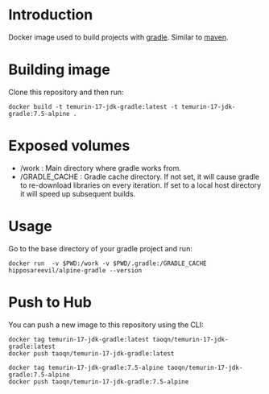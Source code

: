 # Introduction
Docker image used to build projects with [gradle](https://gradle.org). Similar to [maven](https://hub.docker.com/_/maven/).

# Building image
Clone this repository and then run:
```
docker build -t temurin-17-jdk-gradle:latest -t temurin-17-jdk-gradle:7.5-alpine .
```

# Exposed volumes

* /work : Main directory where gradle works from.
* /GRADLE_CACHE : Gradle cache directory.
  If not set, it will cause gradle to re-download libraries on every iteration. If set to a local host directory it will speed up subsequent builds.

# Usage
Go to the base directory of your gradle project and run:
```
docker run  -v $PWD:/work -v $PWD/.gradle:/GRADLE_CACHE hipposareevil/alpine-gradle --version
```

# Push to Hub
You can push a new image to this repository using the CLI:
```
docker tag temurin-17-jdk-gradle:latest taoqn/temurin-17-jdk-gradle:latest
docker push taoqn/temurin-17-jdk-gradle:latest

docker tag temurin-17-jdk-gradle:7.5-alpine taoqn/temurin-17-jdk-gradle:7.5-alpine
docker push taoqn/temurin-17-jdk-gradle:7.5-alpine
```
